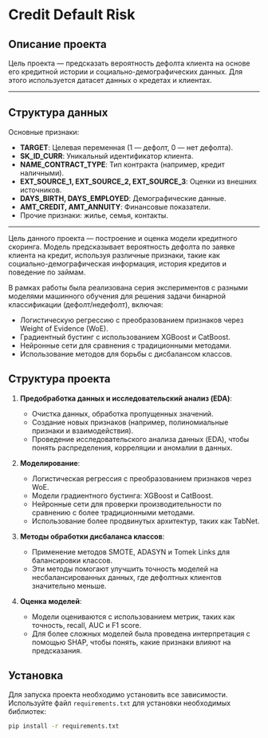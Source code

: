 
# Credit Default Risk

## Описание проекта
Цель проекта — предсказать вероятность дефолта клиента на основе его кредитной истории и социально-демографических данных. Для этого используется датасет данных о кредетах и клиентах.

---

## Структура данных
Основные признаки:
- **TARGET**: Целевая переменная (1 — дефолт, 0 — нет дефолта).
- **SK_ID_CURR**: Уникальный идентификатор клиента.
- **NAME_CONTRACT_TYPE**: Тип контракта (например, кредит наличными).
- **EXT_SOURCE_1, EXT_SOURCE_2, EXT_SOURCE_3**: Оценки из внешних источников.
- **DAYS_BIRTH, DAYS_EMPLOYED**: Демографические данные.
- **AMT_CREDIT, AMT_ANNUITY**: Финансовые показатели.
- Прочие признаки: жилье, семья, контакты.

---

Цель данного проекта — построение и оценка модели кредитного скоринга. Модель предсказывает вероятность дефолта по заявке клиента на кредит, используя различные признаки, такие как социально-демографическая информация, история кредитов и поведение по займам.

В рамках работы была реализована серия экспериментов с разными моделями машинного обучения для решения задачи бинарной классификации (дефолт/недефолт), включая:
- Логистическую регрессию с преобразованием признаков через Weight of Evidence (WoE).
- Градиентный бустинг с использованием XGBoost и CatBoost.
- Нейронные сети для сравнения с традиционными методами.
- Использование методов для борьбы с дисбалансом классов.

## Структура проекта

1. **Предобработка данных и исследовательский анализ (EDA)**:
   - Очистка данных, обработка пропущенных значений.
   - Создание новых признаков (например, полиномиальные признаки и взаимодействия).
   - Проведение исследовательского анализа данных (EDA), чтобы понять распределения, корреляции и аномалии в данных.

2. **Моделирование**:
   - Логистическая регрессия с преобразованием признаков через WoE.
   - Модели градиентного бустинга: XGBoost и CatBoost.
   - Нейронные сети для проверки производительности по сравнению с более традиционными методами.
   - Использование более продвинутых архитектур, таких как TabNet.

3. **Методы обработки дисбаланса классов**:
   - Применение методов SMOTE, ADASYN и Tomek Links для балансировки классов.
   - Эти методы помогают улучшить точность моделей на несбалансированных данных, где дефолтных клиентов значительно меньше.

4. **Оценка моделей**:
   - Модели оцениваются с использованием метрик, таких как точность, recall, AUC и F1 score.
   - Для более сложных моделей была проведена интерпретация с помощью SHAP, чтобы понять, какие признаки влияют на предсказания.

## Установка

Для запуска проекта необходимо установить все зависимости. Используйте файл `requirements.txt` для установки необходимых библиотек:

```bash
pip install -r requirements.txt
